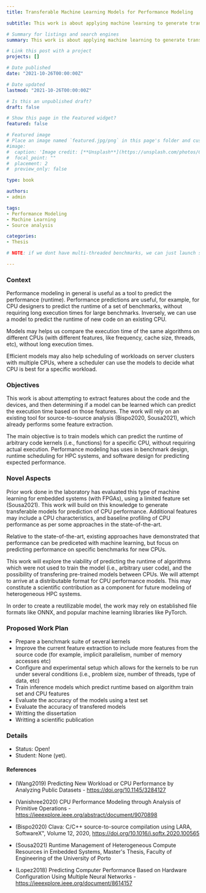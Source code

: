 ```yaml
---
title: Transferable Machine Learning Models for Performance Modeling

subtitle: This work is about applying machine learning to generate transferable models for performance estimation for CPUs.

# Summary for listings and search engines
summary: This work is about applying machine learning to generate transferable models for performance estimation for CPUs.

# Link this post with a project
projects: []

# Date published
date: "2021-10-26T00:00:00Z"

# Date updated
lastmod: "2021-10-26T00:00:00Z"

# Is this an unpublished draft?
draft: false

# Show this page in the Featured widget?
featured: false

# Featured image
# Place an image named `featured.jpg/png` in this page's folder and customize its options here.
#image:
#  caption: 'Image credit: [**Unsplash**](https://unsplash.com/photos/CpkOjOcXdUY)'
#  focal_point: ""
#  placement: 2
#  preview_only: false

type: book

authors:
- admin

tags:
- Performance Modeling
- Machine Learning
- Source analysis

categories:
- Thesis

# NOTE: if we dont have multi-threaded benchmarks, we can just launch several threads with the same polybench or livermore loop!

---
```


### Context

Performance modeling in general is useful as a tool to predict the performance (runtime). Performance predictions are useful, for example, for CPU designers to predict the runtime of a set of benchmarks, without requiring long execution times for large benchmarks. Inversely, we can use a model to predict the runtime of new code on an existing CPU. 

Models may helps us compare the execution time of the same algorithms on different CPUs (with different features, like frequency, cache size, threads, etc), without long execution times. 

Efficient models may also help scheduling of workloads on server clusters with multiple CPUs, where a scheduler can use the models to decide what CPU is best for a specific workload. 

### Objectives

This work is about attempting to extract features about the code and the devices, and then determining if a model can be learned which can predict the execution time based on those features. The work will rely on an existing tool for source-to-source analysis (Bispo2020, Sousa2021), which already performs some feature extraction. 

The main objective is to train models which can predict the runtime of arbitrary code kernels (i.e., functions) for a specific CPU, without requiring actual execution. Performance modeling has uses in benchmark design, runtime scheduling for HPC systems, and software design for predicting expected performance.

### Novel Aspects

Prior work done in the laboratory has evaluated this type of machine learning for embedded systems (with FPGAs), using a limited feature set (Sousa2021). This work will build on this knowledge to generate transferable models for prediction of CPU performance. Additional features may include a CPU characteristics, and baseline profiling of CPU performance as per some approaches in the state-of-the-art.

Relative to the state-of-the-art, existing approaches have demonstrated that performance can be prediceted with machine learning, but focus on predicting performance on specific benchmarks for new CPUs. 

This work will explore the viability of predicting the runtime of algorithms which were not used to train the model (i.e., arbitrary user code), and the possibility of transfering pre-trained models between CPUs. We will attempt to arrive at a distributable format for CPU performance models. This may constitute a scientific contribution as a component for future modeling of heterogeneous HPC systems.

In order to create a reutilizable model, the work may rely on established file formats like ONNX, and popular machine learning libraries like PyTorch.

### Proposed Work Plan

- Prepare a benchmark suite of several kernels
- Improve the current feature extraction to include more features from the source code (for example, implicit parallelism, number of memory accesses etc)
- Configure and experimental setup which allows for the kernels to be run under several conditions (i.e., problem size, number of threads, type of data, etc)
- Train inference models which predict runtime based on algorithm train set and CPU features
- Evaluate the accuracy of the models using a test set 
- Evaluate the accuracy of transfered models
- Writting the dissertation
- Writting a scientific publication

### Details

- Status: Open!
- Student: None (yet).

#### References

- (Wang2019) Predicting New Workload or CPU Performance by Analyzing Public Datasets - https://doi.org/10.1145/3284127

- (Vanishree2020) CPU Performance Modeling through Analysis of Primitive Operations - https://ieeexplore.ieee.org/abstract/document/9070898

- (Bispo2020) Clava: C/C++ source-to-source compilation using LARA, SoftwareX", Volume 12, 2020, https://doi.org/10.1016/j.softx.2020.100565

- (Sousa2021) Runtime Management of Heterogeneous Compute Resources in Embedded Systems, Master's Thesis, Faculty of Engineering of the University of Porto

- (Lopez2018) Predicting Computer Performance Based on Hardware Configuration Using Multiple Neural Networks - https://ieeexplore.ieee.org/document/8614157

